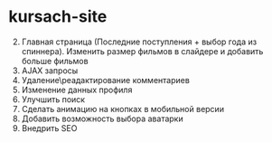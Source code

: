 # kursach-site

2) Главная страница (Последние поступления + выбор года из спиннера). Изменить размер фильмов в слайдере и добавить больше фильмов
3) AJAX запросы
5) Удаление\реадактирование комментариев
6) Изменение данных профиля
7) Улучшить поиск
8) Сделать анимацию на кнопках в мобильной версии
9) Добавить возможность выбора аватарки
11) Внедрить SEO
